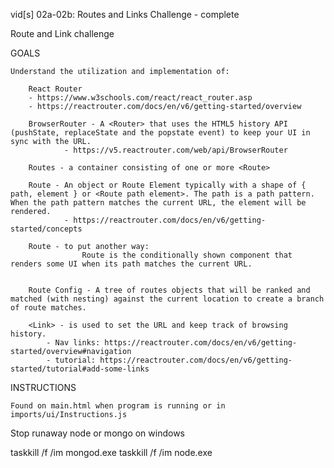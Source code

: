 vid[s] 02a-02b: Routes and Links Challenge - complete


Route and Link challenge

GOALS

    Understand the utilization and implementation of:

        React Router
        - https://www.w3schools.com/react/react_router.asp
        - https://reactrouter.com/docs/en/v6/getting-started/overview

        BrowserRouter - A <Router> that uses the HTML5 history API (pushState, replaceState and the popstate event) to keep your UI in sync with the URL.
                - https://v5.reactrouter.com/web/api/BrowserRouter

        Routes - a container consisting of one or more <Route>

        Route - An object or Route Element typically with a shape of { path, element } or <Route path element>. The path is a path pattern. When the path pattern matches the current URL, the element will be rendered.
                - https://reactrouter.com/docs/en/v6/getting-started/concepts

        Route - to put another way: 
                    Route is the conditionally shown component that renders some UI when its path matches the current URL.


        Route Config - A tree of routes objects that will be ranked and matched (with nesting) against the current location to create a branch of route matches.
            
        <Link> - is used to set the URL and keep track of browsing history.
            - Nav links: https://reactrouter.com/docs/en/v6/getting-started/overview#navigation
            - tutorial: https://reactrouter.com/docs/en/v6/getting-started/tutorial#add-some-links


INSTRUCTIONS

    Found on main.html when program is running or in imports/ui/Instructions.js



Stop runaway node or mongo on windows

taskkill /f /im mongod.exe
taskkill /f /im node.exe